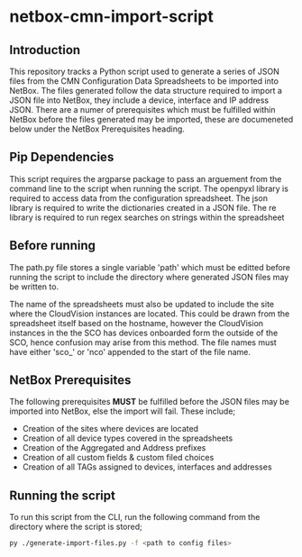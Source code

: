 # netbox-cmn-import-script

## Introduction

This repository tracks a Python script used to generate a series of JSON files from the CMN Configuration Data Spreadsheets to be imported into NetBox.
The files generated follow the data structure required to import a JSON file into NetBox, they include a device, interface and IP address JSON.
There are a numer of prerequisites which must be fulfilled within NetBox before the files generated may be imported, these are documeneted below under the NetBox Prerequisites heading.

## Pip Dependencies

This script requires the argparse package to pass an arguement from the command line to the script when running the script.
The openpyxl library is required to access data from the configuration spreadsheet.
The json library is required to write the dictionaries created in a JSON file.
The re library is required to run regex searches on strings within the spreadsheet

## Before running

The path.py file stores a single variable 'path' which must be editted before running the script to include the directory where generated JSON files may be written to.

The name of the spreadsheets must also be updated to include the site where the CloudVision instances are located. This could be drawn from the spreadsheet itself based on the hostname, however the CloudVision instances in the the SCO has devices onboarded form the outside of the SCO, hence confusion may arise from this method.
The file names must have either 'sco_' or 'nco' appended to the start of the file name.

## NetBox Prerequisites

The following prerequisites **MUST** be fulfilled before the JSON files may be imported into NetBox, else the import will fail.
These include;
- Creation of the sites where devices are located
- Creation of all device types covered in the spreadsheets
- Creation of the Aggregated and Address prefixes
- Creation of all custom fields & custom filed choices
- Creation of all TAGs assigned to devices, interfaces and addresses

## Running the script

To run this script from the CLI, run the following command from the directory where the script is stored;
```bash
py ./generate-import-files.py -f <path to config files>
```



